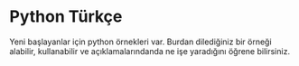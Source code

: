 # Python Türkçe
 
 Yeni başlayanlar için python örnekleri var. Burdan dilediğiniz bir örneği alabilir, kullanabilir ve açıklamalarındanda ne işe
 yaradığını öğrene bilirsiniz.
